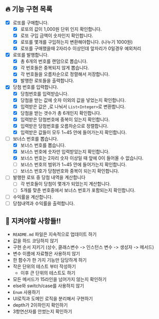 ## 🔥 기능 구현 목록
- [X] 로또를 구매합니다.
    - [X] 로또의 값이 1,000원 단위 인지 확인합니다.
    - [X] 로또 구입 금액이 숫자인지 확인합니다.
    - [X] 로또를 몇개를 구입하는지 변환해야합니다. (나누기 1000원)
    - [X] 로또를 구매했을때 2자리수 이상인데 앞자리가 0일경우 예외처리
- [X] 로또를 발행합니다.
    - [X] 총 6개의 번호를 랜덤으로 뽑습니다.
    - [X] 각 번호들은 중복되지 않게 뽑습니다.
    - [X] 각 번호들을 오름차순으로 정렬해서 저장합니다.
    - [X] 발행한 로또들을 출력합니다.
- [X] 당첨 번호를 입력합니다.
    - [X] 당첨번호를 입력받습니다.
    - [X] 당첨을 받는 값에 숫자 이외의 값을 넣었는지 확인합니다.
    - [X] 입력받은 값은 ,로 나눠서 `List<Integer>`로 변환합니다. 
    - [X] 당첨을 받는 갯수가 총 6개인지 확인합니다.
    - [X] 입력받은 당첨번호에 중복이 있는지 확인합니다.
    - [X] 입력받은 당첨번호를 오름차순으로 정렬합니다.
    - [X] 입력받은 값들이 모두 1~45 안에 들어가는지 확인합니다.
- [ ] 보너스 번호를 뽑습니다.
    - [X] 보너스 번호를 뽑습니다.
    - [X] 보너스 번호에 숫자만 입력받았는지 확인합니다.
    - [X] 보너스 번호는 2자리 숫자 이상일 때 앞에 0이 들어올 수 없습니다.
    - [ ] 보너스 번호의 범위가 1~45 안에 들어가는지 확인합니다.
    - [ ] 보너스 번호가 당첨번호와 중복이 되는지 확인합니다.
- [ ] 발행한 로또 중 당첨 내역을 계산합니다
    - [ ] 각 번호들이 당첨이 몇개가 되었는지 계산합니다.
    - [ ] 5개를 맞춘 번호중에서 보너스 번호가 포함되는지 확인합니다.
- [ ] 수익률을 계산합니다.
- [ ] 당첨내역과 수익률을 출력합니다.

## 👀 지켜야할 사항들!!
- `README.md` 파일은 지속적으로 업데이트 하기
- 값을 하드 코딩하지 않기
- 구현 순서 지키기 (상수, 클래스변수 -> 인스턴스 변수 -> 생성자 -> 메서드)
- 변수 이름에 자료형은 사용하지 않기
- 한 함수가 한 가지 기능만 담당하게 하기
- 작은 단위의 테스트 부터 작성하기
  - 이후 큰 단위의 테스트도 하기
- 모든 메서드가 15라인을 넘어가지 않는지 확인하기
- else와 switch/case를 사용하지 않기
- `Enum` 사용하기
- UI로직과 도메인 로직을 분리해서 구현하기
- depth가 2이하인지 확인하기
- 3항연산자를 안썼는지 확인하기 